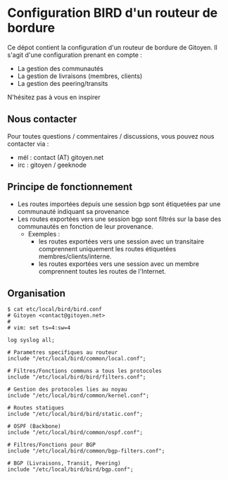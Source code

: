 
Configuration BIRD d'un routeur de bordure
==========================================

Ce dépot contient la configuration d'un routeur de bordure de Gitoyen. Il
s'agit d'une configuration prenant en compte :

  * La gestion des communautés
  * La gestion de livraisons (membres, clients)
  * La gestion des peering/transits


N'hésitez pas à vous en inspirer

## Nous contacter

Pour toutes questions / commentaires /
discussions, vous pouvez nous contacter via :

* mél : contact (AT) gitoyen.net
* irc : gitoyen / geeknode

## Principe de fonctionnement

* Les routes importées depuis une session bgp sont étiquetées par une
  communauté indiquant sa provenance
* Les routes exportées vers une session bgp sont filtrés sur la base des
  communautés en fonction de leur provenance.
  * Exemples : 
    * les routes exportées vers une session avec un transitaire comprennent
      uniquement les routes étiquetées membres/clients/interne.
    * les routes exportées vers une session avec un membre comprennent toutes
      les routes de l'Internet.
   
## Organisation

    $ cat etc/local/bird/bird.conf 
    # Gitoyen <contact@gitoyen.net>
    #
    # vim: set ts=4:sw=4

    log syslog all;

    # Parametres specifiques au routeur
    include "/etc/local/bird/common/local.conf";

    # Filtres/Fonctions communs a tous les protocoles
    include "/etc/local/bird/bird/filters.conf";

    # Gestion des protocoles lies au noyau
    include "/etc/local/bird/common/kernel.conf";

    # Routes statiques
    include "/etc/local/bird/bird/static.conf";

    # OSPF (Backbone)
    include "/etc/local/bird/common/ospf.conf";

    # Filtres/Fonctions pour BGP
    include "/etc/local/bird/common/bgp-filters.conf";

    # BGP (Livraisons, Transit, Peering)
    include "/etc/local/bird/bird/bgp.conf";
